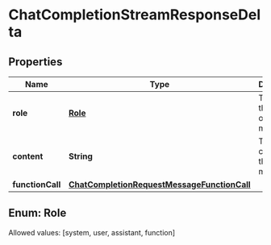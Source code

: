 

# ChatCompletionStreamResponseDelta


## Properties

Name | Type | Description | Notes
------------ | ------------- | ------------- | -------------
**role** | [**Role**](#Role) | The role of the author of this message. |  [optional]
**content** | **String** | The contents of the chunk message. |  [optional]
**functionCall** | [**ChatCompletionRequestMessageFunctionCall**](ChatCompletionRequestMessageFunctionCall.md) |  |  [optional]


## Enum: Role
Allowed values: [system, user, assistant, function]




